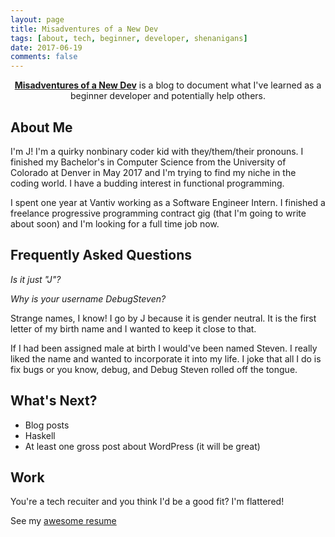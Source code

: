```yaml
---
layout: page
title: Misadventures of a New Dev
tags: [about, tech, beginner, developer, shenanigans]
date: 2017-06-19
comments: false
---
```

    
<center><a href="http://DebugSteven.github.io/"><b>Misadventures of a New Dev</b></a> is a blog to document what I've learned as a beginner developer and potentially help others.</center>

## About Me
I'm J! I'm a quirky nonbinary coder kid with they/them/their pronouns. I finished my Bachelor's in Computer Science from the University of Colorado at Denver in May 2017 and I'm trying to find my niche in the coding world. I have a budding interest in functional programming. 

I spent one year at Vantiv working as a Software Engineer Intern. I finished a freelance progressive programming contract gig (that I'm going to write about soon) and I'm looking for a full time job now.

## Frequently Asked Questions
_Is it just "J"?_ 

_Why is your username DebugSteven?_

Strange names, I know! I go by J because it is gender neutral. It is the first letter of my birth name and I wanted to keep it close to that. 

If I had been assigned male at birth I would've been named Steven. I really liked the name and wanted to incorporate it into my life. I joke that all I do is fix bugs or you know, debug, and Debug Steven rolled off the tongue.

## What's Next?
* Blog posts
* Haskell
* At least one gross post about WordPress (it will be great)

## Work

You're a tech recuiter and you think I'd be a good fit?
I'm flattered!

See my [awesome resume](https://github.com/DebugSteven/Resume/blob/master/DebugSteven_Resume.pdf)
